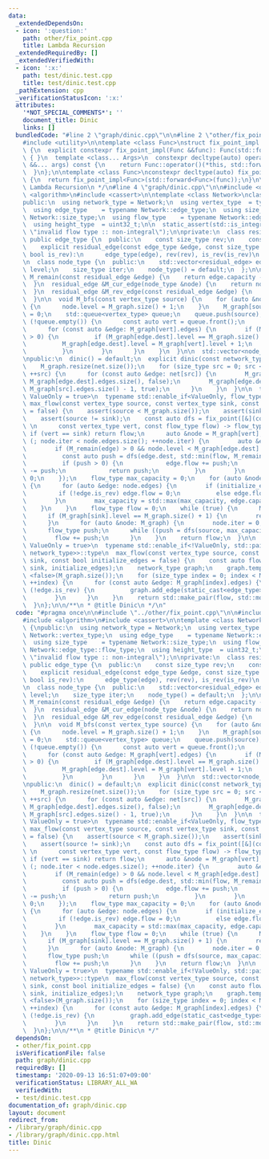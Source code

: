 ```yaml
---
data:
  _extendedDependsOn:
  - icon: ':question:'
    path: other/fix_point.cpp
    title: Lambda Recursion
  _extendedRequiredBy: []
  _extendedVerifiedWith:
  - icon: ':x:'
    path: test/dinic.test.cpp
    title: test/dinic.test.cpp
  _pathExtension: cpp
  _verificationStatusIcon: ':x:'
  attributes:
    '*NOT_SPECIAL_COMMENTS*': ''
    document_title: Dinic
    links: []
  bundledCode: "#line 2 \"graph/dinic.cpp\"\n\n#line 2 \"other/fix_point.cpp\"\n\n\
    #include <utility>\n\ntemplate <class Func>\nstruct fix_point_impl: private Func\
    \ {\n  explicit constexpr fix_point_impl(Func &&func): Func(std::forward<Func>(func))\
    \ { }\n  template <class... Args>\n  constexpr decltype(auto) operator () (Args\
    \ &&... args) const {\n    return Func::operator()(*this, std::forward<Args>(args)...);\n\
    \  }\n};\n\ntemplate <class Func>\nconstexpr decltype(auto) fix_point(Func &&func)\
    \ {\n  return fix_point_impl<Func>(std::forward<Func>(func));\n}\n\n/**\n * @title\
    \ Lambda Recursion\n */\n#line 4 \"graph/dinic.cpp\"\n\n#include <queue>\n#include\
    \ <algorithm>\n#include <cassert>\n\ntemplate <class Network>\nclass dinic {\n\
    public:\n  using network_type = Network;\n  using vertex_type  = typename Network::vertex_type;\n\
    \  using edge_type    = typename Network::edge_type;\n  using size_type    = typename\
    \ Network::size_type;\n  using flow_type    = typename Network::edge_type::flow_type;\n\
    \  using height_type  = uint32_t;\n\n  static_assert(std::is_integral<flow_type>::value,\
    \ \"invalid flow type :: non-integral\");\n\nprivate:\n  class residual_edge:\
    \ public edge_type {\n  public:\n    const size_type rev;\n    const bool is_rev;\n\
    \    explicit residual_edge(const edge_type &edge, const size_type rev, const\
    \ bool is_rev):\n      edge_type(edge), rev(rev), is_rev(is_rev)\n    { }\n  };\n\
    \n  class node_type {\n  public:\n    std::vector<residual_edge> edges;\n    height_type\
    \ level;\n    size_type iter;\n    node_type() = default;\n  };\n\n  flow_type\
    \ M_remain(const residual_edge &edge) {\n    return edge.capacity - edge.flow;\n\
    \  }\n  residual_edge &M_cur_edge(node_type &node) {\n    return node.edges[node.iter];\n\
    \  }\n  residual_edge &M_rev_edge(const residual_edge &edge) {\n    return M_graph[edge.dest].edges[edge.rev];\n\
    \  }\n\n  void M_bfs(const vertex_type source) {\n    for (auto &node: M_graph)\
    \ {\n      node.level = M_graph.size() + 1;\n    }\n    M_graph[source].level\
    \ = 0;\n    std::queue<vertex_type> queue;\n    queue.push(source);\n    while\
    \ (!queue.empty()) {\n      const auto vert = queue.front();\n      queue.pop();\n\
    \      for (const auto &edge: M_graph[vert].edges) {\n        if (M_remain(edge)\
    \ > 0) {\n          if (M_graph[edge.dest].level == M_graph.size() + 1) {\n  \
    \          M_graph[edge.dest].level = M_graph[vert].level + 1;\n            queue.push(edge.dest);\n\
    \          }\n        }\n      }\n    }\n  }\n\n  std::vector<node_type> M_graph;\n\
    \npublic:\n  dinic() = default;\n  explicit dinic(const network_type &net) {\n\
    \    M_graph.resize(net.size());\n    for (size_type src = 0; src < net.size();\
    \ ++src) {\n      for (const auto &edge: net[src]) {\n        M_graph[src].edges.emplace_back(edge,\
    \ M_graph[edge.dest].edges.size(), false);\n        M_graph[edge.dest].edges.emplace_back(edge.reverse(),\
    \ M_graph[src].edges.size() - 1, true);\n      }\n    }\n  }\n\n  template <bool\
    \ ValueOnly = true>\n  typename std::enable_if<ValueOnly, flow_type>::type\n \
    \ max_flow(const vertex_type source, const vertex_type sink, const bool initialize_edges\
    \ = false) {\n    assert(source < M_graph.size());\n    assert(sink < M_graph.size());\n\
    \    assert(source != sink);\n    const auto dfs = fix_point([&](const auto dfs,\
    \ \n      const vertex_type vert, const flow_type flow) -> flow_type {\n     \
    \ if (vert == sink) return flow;\n      auto &node = M_graph[vert];\n      for\
    \ (; node.iter < node.edges.size(); ++node.iter) {\n        auto &edge = M_cur_edge(node);\n\
    \        if (M_remain(edge) > 0 && node.level < M_graph[edge.dest].level) {\n\
    \          const auto push = dfs(edge.dest, std::min(flow, M_remain(edge)));\n\
    \          if (push > 0) {\n            edge.flow += push;\n            M_rev_edge(edge).flow\
    \ -= push;\n            return push;\n          }\n        }\n      }\n      return\
    \ 0;\n    });\n    flow_type max_capacity = 0;\n    for (auto &node: M_graph)\
    \ {\n      for (auto &edge: node.edges) {\n        if (initialize_edges) {\n \
    \         if (!edge.is_rev) edge.flow = 0;\n          else edge.flow = edge.capacity;\n\
    \        }\n        max_capacity = std::max(max_capacity, edge.capacity);\n  \
    \    }\n    }\n    flow_type flow = 0;\n    while (true) {\n      M_bfs(source);\n\
    \      if (M_graph[sink].level == M_graph.size() + 1) {\n        return flow;\n\
    \      }\n      for (auto &node: M_graph) {\n        node.iter = 0;\n      }\n\
    \      flow_type push;\n      while ((push = dfs(source, max_capacity)) > 0) {\n\
    \        flow += push;\n      }\n    }\n    return flow;\n  }\n\n  template <bool\
    \ ValueOnly = true>\n  typename std::enable_if<!ValueOnly, std::pair<flow_type,\
    \ network_type>>::type\n  max_flow(const vertex_type source, const vertex_type\
    \ sink, const bool initialize_edges = false) {\n    const auto flow = max_flow<true>(source,\
    \ sink, initialize_edges);\n    network_type graph;\n    graph.template add_vertices\
    \ <false>(M_graph.size());\n    for (size_type index = 0; index < M_graph.size();\
    \ ++index) {\n      for (const auto &edge: M_graph[index].edges) {\n        if\
    \ (!edge.is_rev) {\n          graph.add_edge(static_cast<edge_type>(edge));\n\
    \        }\n      }\n    }\n    return std::make_pair(flow, std::move(graph));\n\
    \  }\n};\n\n/**\n * @title Dinic\n */\n"
  code: "#pragma once\n\n#include \"../other/fix_point.cpp\"\n\n#include <queue>\n\
    #include <algorithm>\n#include <cassert>\n\ntemplate <class Network>\nclass dinic\
    \ {\npublic:\n  using network_type = Network;\n  using vertex_type  = typename\
    \ Network::vertex_type;\n  using edge_type    = typename Network::edge_type;\n\
    \  using size_type    = typename Network::size_type;\n  using flow_type    = typename\
    \ Network::edge_type::flow_type;\n  using height_type  = uint32_t;\n\n  static_assert(std::is_integral<flow_type>::value,\
    \ \"invalid flow type :: non-integral\");\n\nprivate:\n  class residual_edge:\
    \ public edge_type {\n  public:\n    const size_type rev;\n    const bool is_rev;\n\
    \    explicit residual_edge(const edge_type &edge, const size_type rev, const\
    \ bool is_rev):\n      edge_type(edge), rev(rev), is_rev(is_rev)\n    { }\n  };\n\
    \n  class node_type {\n  public:\n    std::vector<residual_edge> edges;\n    height_type\
    \ level;\n    size_type iter;\n    node_type() = default;\n  };\n\n  flow_type\
    \ M_remain(const residual_edge &edge) {\n    return edge.capacity - edge.flow;\n\
    \  }\n  residual_edge &M_cur_edge(node_type &node) {\n    return node.edges[node.iter];\n\
    \  }\n  residual_edge &M_rev_edge(const residual_edge &edge) {\n    return M_graph[edge.dest].edges[edge.rev];\n\
    \  }\n\n  void M_bfs(const vertex_type source) {\n    for (auto &node: M_graph)\
    \ {\n      node.level = M_graph.size() + 1;\n    }\n    M_graph[source].level\
    \ = 0;\n    std::queue<vertex_type> queue;\n    queue.push(source);\n    while\
    \ (!queue.empty()) {\n      const auto vert = queue.front();\n      queue.pop();\n\
    \      for (const auto &edge: M_graph[vert].edges) {\n        if (M_remain(edge)\
    \ > 0) {\n          if (M_graph[edge.dest].level == M_graph.size() + 1) {\n  \
    \          M_graph[edge.dest].level = M_graph[vert].level + 1;\n            queue.push(edge.dest);\n\
    \          }\n        }\n      }\n    }\n  }\n\n  std::vector<node_type> M_graph;\n\
    \npublic:\n  dinic() = default;\n  explicit dinic(const network_type &net) {\n\
    \    M_graph.resize(net.size());\n    for (size_type src = 0; src < net.size();\
    \ ++src) {\n      for (const auto &edge: net[src]) {\n        M_graph[src].edges.emplace_back(edge,\
    \ M_graph[edge.dest].edges.size(), false);\n        M_graph[edge.dest].edges.emplace_back(edge.reverse(),\
    \ M_graph[src].edges.size() - 1, true);\n      }\n    }\n  }\n\n  template <bool\
    \ ValueOnly = true>\n  typename std::enable_if<ValueOnly, flow_type>::type\n \
    \ max_flow(const vertex_type source, const vertex_type sink, const bool initialize_edges\
    \ = false) {\n    assert(source < M_graph.size());\n    assert(sink < M_graph.size());\n\
    \    assert(source != sink);\n    const auto dfs = fix_point([&](const auto dfs,\
    \ \n      const vertex_type vert, const flow_type flow) -> flow_type {\n     \
    \ if (vert == sink) return flow;\n      auto &node = M_graph[vert];\n      for\
    \ (; node.iter < node.edges.size(); ++node.iter) {\n        auto &edge = M_cur_edge(node);\n\
    \        if (M_remain(edge) > 0 && node.level < M_graph[edge.dest].level) {\n\
    \          const auto push = dfs(edge.dest, std::min(flow, M_remain(edge)));\n\
    \          if (push > 0) {\n            edge.flow += push;\n            M_rev_edge(edge).flow\
    \ -= push;\n            return push;\n          }\n        }\n      }\n      return\
    \ 0;\n    });\n    flow_type max_capacity = 0;\n    for (auto &node: M_graph)\
    \ {\n      for (auto &edge: node.edges) {\n        if (initialize_edges) {\n \
    \         if (!edge.is_rev) edge.flow = 0;\n          else edge.flow = edge.capacity;\n\
    \        }\n        max_capacity = std::max(max_capacity, edge.capacity);\n  \
    \    }\n    }\n    flow_type flow = 0;\n    while (true) {\n      M_bfs(source);\n\
    \      if (M_graph[sink].level == M_graph.size() + 1) {\n        return flow;\n\
    \      }\n      for (auto &node: M_graph) {\n        node.iter = 0;\n      }\n\
    \      flow_type push;\n      while ((push = dfs(source, max_capacity)) > 0) {\n\
    \        flow += push;\n      }\n    }\n    return flow;\n  }\n\n  template <bool\
    \ ValueOnly = true>\n  typename std::enable_if<!ValueOnly, std::pair<flow_type,\
    \ network_type>>::type\n  max_flow(const vertex_type source, const vertex_type\
    \ sink, const bool initialize_edges = false) {\n    const auto flow = max_flow<true>(source,\
    \ sink, initialize_edges);\n    network_type graph;\n    graph.template add_vertices\
    \ <false>(M_graph.size());\n    for (size_type index = 0; index < M_graph.size();\
    \ ++index) {\n      for (const auto &edge: M_graph[index].edges) {\n        if\
    \ (!edge.is_rev) {\n          graph.add_edge(static_cast<edge_type>(edge));\n\
    \        }\n      }\n    }\n    return std::make_pair(flow, std::move(graph));\n\
    \  }\n};\n\n/**\n * @title Dinic\n */"
  dependsOn:
  - other/fix_point.cpp
  isVerificationFile: false
  path: graph/dinic.cpp
  requiredBy: []
  timestamp: '2020-09-13 16:51:07+09:00'
  verificationStatus: LIBRARY_ALL_WA
  verifiedWith:
  - test/dinic.test.cpp
documentation_of: graph/dinic.cpp
layout: document
redirect_from:
- /library/graph/dinic.cpp
- /library/graph/dinic.cpp.html
title: Dinic
---
```

